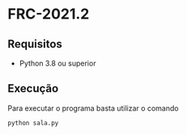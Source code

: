 # FRC-2021.2

## Requisitos

*  Python 3.8 ou superior


## Execução

Para executar o programa basta utilizar o comando
```
python sala.py
```